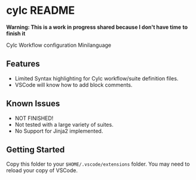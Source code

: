 # cylc README

__Warning: This is a work in progress shared because I don't have time__
__to finish it__

Cylc Workflow configuration Minilanguage

## Features

- Limited Syntax highlighting for Cylc workflow/suite definition files.
- VSCode will know how to add block comments.

## Known Issues

- NOT FINISHED!
- Not tested with a large variety of suites.
- No Support for Jinja2 implemented.

## Getting Started

Copy this folder to your `$HOME/.vscode/extensions` folder. You may need to
reload your copy of VSCode.
